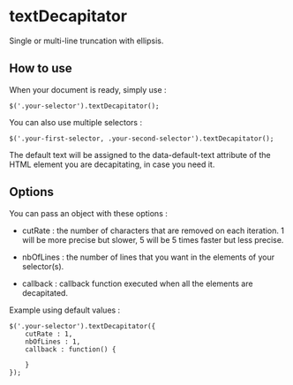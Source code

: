 # textDecapitator
Single or multi-line truncation with ellipsis.

## How to use

When your document is ready, simply use :

```
$('.your-selector').textDecapitator();
```

You can also use multiple selectors : 


```
$('.your-first-selector, .your-second-selector').textDecapitator();
```

The default text will be assigned to the data-default-text attribute of the HTML element you are decapitating, in case you need it.

## Options

You can pass an object with these options :

- cutRate : the number of characters that are removed on each iteration. 1 will be more precise but slower, 5 will be 5 times faster but
less precise. 

- nbOfLines : the number of lines that you want in the elements of your selector(s).

- callback : callback function executed when all the elements are decapitated.

Example using default values : 

```
$('.your-selector').textDecapitator({
	cutRate : 1,
	nbOfLines : 1,
	callback : function() {

	}
});
```